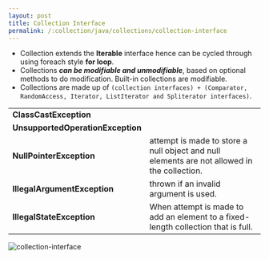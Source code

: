```yaml
---
layout: post
title: Collection Interface
permalink: /:collection/java/collections/collection-interface
---
```


* Collection extends the **Iterable** interface hence can be cycled through using foreach style **for loop**.
* Collections ***can be modifiable and unmodifiable***, based on optional methods to do modification. Built-in collections are modifiable.
* Collections are made up of `(collection interfaces) + (Comparator, RandomAccess, Iterator, ListIterator and Spliterator interfaces)`.

|									|	|
|---								|---|
|**ClassCastException**				|	|
|**UnsupportedOperationException**	|	|
|**NullPointerException**			|attempt is made to store a null object and null elements are not allowed in the collection.|
|**IllegalArgumentException**		|thrown if an invalid argument is used.														|
|**IllegalStateException**			|When attempt is made to add an element to a fixed-length collection that is full.			|

![collection-interface]({{site.cdn}}/java/collections/collection-interface.png)
